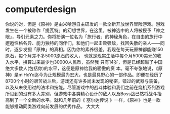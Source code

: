# computerdesign
你说的对，但是《原神》是由米哈游自主研发的一款全新开放世界冒险游戏。游戏发生在一个被称作「提瓦特」的幻想世界，在这里，被神选中的人将被授予「神之眼」，导引元素之力。你将扮演一位名为「旅行者」的神秘角色，在自由的旅行中邂逅性格各异、能力独特的同伴们，和他们一起击败强敌，找回失散的亲人——同时，逐步发掘「原神」的真相。因为你的素养很差，我现在每天玩原神都能赚150原石，每个月差不多5000原石的收入， 也就是现实生活中每个月5000美元的收入水平，换算过来最少也30000人民币，虽然我 只有14岁，但是已经超越了中国绝大多数人(包括你)的水平，这便是原神给我的骄傲的资 本。毫不夸张地说，《原神》是miHoYo迄今为止规模最为宏大，也是最具野心的一部作品。即便在经历了8700个小时的艰苦战斗后，游戏还有许多尚未发现的秘密，错过的武器与装备，以及从未使用过的法术和技能。尽管游戏中的战斗体验和我们之前在烧机系列游戏所见到的没有多大差别，但游戏中各类精心设计的敌人以及Boss战已然将战斗抬高到了一个全新的水平。就和几年前的《 塞尔达传说 》一样，《原神》也是一款能够推动同类游戏向前发展的优秀作品。
大大大
